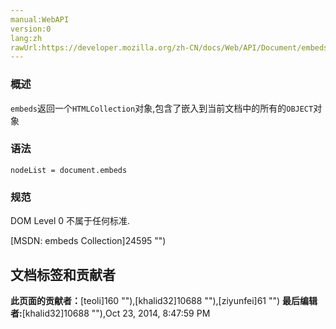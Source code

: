 ```yaml
---
manual:WebAPI
version:0
lang:zh
rawUrl:https://developer.mozilla.org/zh-CN/docs/Web/API/Document/embeds
---
```





### 概述<a name="Summary"></a>


`embeds`返回一个`HTMLCollection`对象,包含了嵌入到当前文档中的所有的`OBJECT`对象


### 语法<a name="Syntax"></a>

```
nodeList = document.embeds
```

### 规范<a name="Specification"></a>


DOM Level 0 不属于任何标准.



[MSDN: embeds Collection]24595 "")




## 文档标签和贡献者
**此页面的贡献者：**[teoli]160 ""),[khalid32]10688 ""),[ziyunfei]61 "")
**最后编辑者:**[khalid32]10688 ""),<time>Oct 23, 2014, 8:47:59 PM</time>



